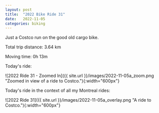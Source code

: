 ```yaml
---
layout: post
title:  "2022 Bike Ride 31"
date:   2022-11-05
categories: biking
---
```


Just a Costco run on the good old cargo bike.

Total trip distance: 3.64 km

Moving time: 0h 13m

Today's ride:

![2022 Ride 31 - Zoomed In]({{ site.url }}/images/2022-11-05a_zoom.png "Zoomed in view of a ride to Costco."){:width="600px"}

Today's ride in the context of all my Montreal rides:

![2022 Ride 31]({{ site.url }}/images/2022-11-05a_overlay.png "A ride to Costco."){:width="600px"}
